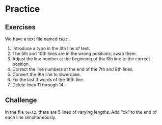 # Practice

## Exercises

We have a text file named `text`:

1. Introduce a typo in the 4th line of text.
2. The 5th and 10th lines are in the wrong positions; swap them.
3. Adjust the line number at the beginning of the 6th line to the correct position.
4. Correct the line numbers at the end of the 7th and 8th lines.
5. Convert the 9th line to lowercase.
6. Fix the last 3 words of the 16th line.
7. Delete lines 11 through 14.

## Challenge

In the file `text2`, there are 5 lines of varying lengths. Add "ok" to the end of each line simultaneously.